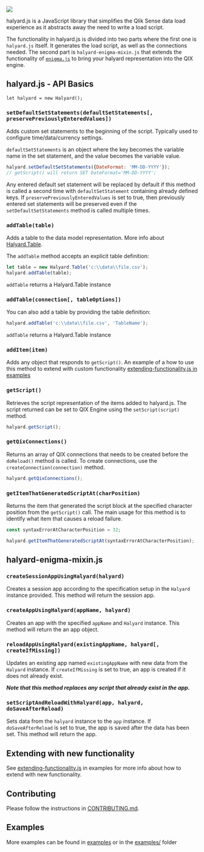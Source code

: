 ![](halyard.png)

halyard.js is a JavaScript library that simplifies the Qlik Sense data load experience as it abstracts away the need to write a load script.

The functionality in halyard.js is divided into two parts where the first one is `halyard.js` itself. It generates the load script, as well as the connections needed. The second part is `halyard-enigma-mixin.js` that extends the functionality of [`enigma.js`](https://github.com/qlik-oss/enigma.js) to bring your halyard representation into the QIX engine.

## halyard.js - API Basics

`let halyard = new Halyard();`

### `setDefaultSetStatements(defaultSetStatements[, preservePreviouslyEnteredValues])`

Adds custom set statements to the beginning of the script. Typically used to configure time/data/currency settings.

`defaultSetStatements` is an object where the key becomes the variable name in the set statement, and the value becomes the variable value.

```javascript
halyard.setDefaultSetStatements({DateFormat: 'MM-DD-YYYY'});
// getScript() will return SET DateFormat='MM-DD-YYYY';
```

Any entered default set statement will be replaced by default if this method is called a second time with `defaultSetStatement` containing already defined keys.
If `preservePreviouslyEnteredValues` is set to true, then previously entered set statements will be preserved even if the `setDefaultSetStatements` method is called multiple times.


### `addTable(table)`

Adds a table to the data model representation. More info about [Halyard.Table](docs/table.md).

The `addTable` method accepts an explicit table definition:

```javascript
let table = new Halyard.Table('c:\\data\\file.csv');
halyard.addTable(table);
```


`addTable` returns a Halyard.Table instance

### `addTable(connection[, tableOptions])`

You can also add a table by providing the table definition:

```javascript
halyard.addTable('c:\\data\\file.csv', 'TableName');
```

`addTable` returns a Halyard.Table instance

### `addItem(item)`

Adds any object that responds to `getScript()`. An example of a how to use this method to extend with custom functionality [extending-functionality.js in examples](examples/extending-functionality.js)

### `getScript()`

Retrieves the script representation of the items added to halyard.js. The script returned can be set to QIX Engine using the `setScript(script)` method.

```javascript
halyard.getScript();
```

### `getQixConnections()`

Returns an array of QIX connections that needs to be created before the `doReload()` method is called. To create connections, use the `createConnection(connection)` method.

```javascript
halyard.getQixConnections();
```

### `getItemThatGeneratedScriptAt(charPosition)`

Returns the item that generated the script block at the specified character position from the `getScript()` call. The main usage for this method is to identify what item that causes a reload failure.   

```javascript
const syntaxErrorAtCharacterPosition = 32;

halyard.getItemThatGeneratedScriptAt(syntaxErrorAtCharacterPosition);
```

## halyard-enigma-mixin.js

### `createSessionAppUsingHalyard(halyard)`

Creates a session app according to the specification setup in the `Halyard` instance provided. This method will return the session app.

### `createAppUsingHalyard(appName, halyard)`

Creates an app with the specified `appName` and `Halyard` instance. This method will return the an app object.

### `reloadAppUsingHalyard(existingAppName, halyard[, createIfMissing])`

Updates an existing app named `existingAppName` with new data from the `Halyard` instance. If `createIfMissing` is set to true, an app is created if it does not already exist.

***Note that this method replaces any script that already exist in the app.***

### `setScriptAndReloadWithHalyard(app, halyard, doSaveAfterReload)`

Sets data from the `halyard` instance to the `app` instance. If `doSaveAfterReload` is set to true, the app is saved
after the data has been set. This method will return the app.

## Extending with new functionality

See [extending-functionality.js](examples/extending-functionality.js) in examples for more info about how to extend with new functionality.

## Contributing

Please follow the instructions in [CONTRIBUTING.md](.github/CONTRIBUTING.md).

## Examples

More examples can be found in [examples](examples/README.md) or in the [examples/](examples/) folder
